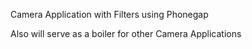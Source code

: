 Camera Application with Filters using Phonegap

Also will serve as a boiler for other Camera Applications